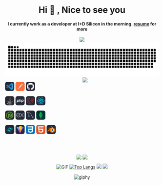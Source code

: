  <div align="center">
<h1 align="center"> Hi 👋 , Nice to see you </h1>
<h4 align="center">  I currently work as a developer at I+D Silicon in the morning. <a href="https://github.com/AlegreAugustoGerman?tab=repositories" target="_blank">resume</a> for more</h4>
 <picture><img src = "https://github.com/7oSkaaa/7oSkaaa/blob/main/Images/about_me.gif?raw=true" width = 50px></picture>  
</div>

<div  >
  <a href=" ">
  <img  src="https://github.com/1999AZZAR/1999AZZAR/blob/main/resources/img/grid-snake.svg"
       alt="snake" /></a>
</div>
<picture> <img align="right" src="https://github.com/7oSkaaa/7oSkaaa/blob/main/Images/Right_Side.gif?raw=true" width = 250px></picture>
 <div>
     
  <p >
      <img src="https://github.com/tandpfun/skill-icons/raw/main/icons/VSCode-Dark.svg" alt="" width="30">
      <img src="https://github.com/tandpfun/skill-icons/raw/main/icons/Postman.svg" alt="" width="30">
      <img src="https://github.com/tandpfun/skill-icons/raw/main/icons/Github-Dark.svg" alt="" width="30"
 </p>
 <p>
      <img src="https://github.com/tandpfun/skill-icons/raw/main/icons/Java-Dark.svg" alt="java" width="30">
      <img src="https://github.com/tandpfun/skill-icons/raw/main/icons/PHP-Dark.svg" alt="" width="30">
      <img src="https://github.com/tandpfun/skill-icons/raw/main/icons/Laravel-Dark.svg" alt="" width="30">
      <img src="https://github.com/tandpfun/skill-icons/raw/main/icons/React-Dark.svg" alt="" width="30">
 </p>
 <p>
      <img src="https://github.com/tandpfun/skill-icons/raw/main/icons/NodeJS-Dark.svg" alt="" width="30">
      <img src="https://github.com/tandpfun/skill-icons/raw/main/icons/ExpressJS-Dark.svg" alt="" width="30">
      <img src="https://github.com/tandpfun/skill-icons/raw/main/icons/MySQL-Dark.svg" alt="" width="30">
      <img src="https://github.com/tandpfun/skill-icons/raw/main/icons/MongoDB.svg" alt="" width="30">
 </p>
 <p>
       <img src="https://github.com/tandpfun/skill-icons/raw/main/icons/TailwindCSS-Dark.svg" alt="" width="30">
       <img src="https://github.com/tandpfun/skill-icons/raw/main/icons/Vite-Dark.svg" alt="" width="30">
       <img src="https://github.com/tandpfun/skill-icons/raw/main/icons/CSS.svg" alt="" width="30">
       <img src="https://github.com/tandpfun/skill-icons/raw/main/icons/HTML.svg" alt="" width="30">
       <img src="https://github.com/tandpfun/skill-icons/raw/main/icons/Blender-Dark.svg" alt="" width="30">
 </p>
 </div>


 <br>
  
   <p align="center" >
      <br/>
      <a href="https://www.linkedin.com/in/alegreaugusto" target="blank"><img align="center" 
         src="https://img.shields.io/badge/linkedin-%231DA1F2.svg?style=for-the-badge&logo=linkedin&logoColor=white"
           height="30"/></a>
      <a href="mailto:augustogermanalegre@gmail.com" target="blank"><img align="center"
         src="https://img.shields.io/badge/gmail-EA4335.svg?style=for-the-badge&logo=gmail&logoColor=white"
           height="30"/></a>
   </p>
<div align="center" >
 
![GIF](https://user-images.githubusercontent.com/73097560/115834477-dbab4500-a447-11eb-908a-139a6edaec5c.gif)  [![Top Langs](https://github-readme-stats.vercel.app/api/top-langs/?username=AlegreAugustoGerman&layout=compact&theme=dark&hide_border=true&langs_count=7)](https://github.com/anuraghazra/github-readme-stats)  <img src="https://github-profile-summary-cards.vercel.app/api/cards/repos-per-language?username=AlegreAugustoGerman&theme=dark&hide" width="34%">  <img src="https://github-profile-summary-cards.vercel.app/api/cards/most-commit-language?username=AlegreAugustoGerman&theme=dark&hide" width="34%"> 
</div>

<div align="center" >
 <img align='center' src="https://i.giphy.com/media/M9gbBd9nbDrOTu1Mqx/giphy.webp" width="30%" alt="giphy"  >
 </div>






                                                                                   







